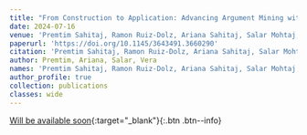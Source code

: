 ```yaml
---
title: "From Construction to Application: Advancing Argument Mining with the Large-Scale KIALOPRIME Dataset"
date: 2024-07-16
venue: 'Premtim Sahitaj, Ramon Ruiz-Dolz, Ariana Sahitaj, Salar Mohtaj, Sebastian Möller, and Vera Schmitt (2024). From Construction to Application: Advancing Argument Mining with the Large-Scale KIALOPRIME Dataset. In Proceedings of the 10th International Conference on Computational Models of Argument (COMMA). (proceedings will be published soon).'
paperurl: 'https://doi.org/10.1145/3643491.3660290'
citation: 'Premtim Sahitaj, Ramon Ruiz-Dolz, Ariana Sahitaj, Salar Mohtaj, Sebastian Möller, and Vera Schmitt (2024). From Construction to Application: Advancing Argument Mining with the Large-Scale KIALOPRIME Dataset. In Proceedings of the 10th International Conference on Computational Models of Argument (COMMA). (proceedings will be published soon).'
author: Premtim, Ariana, Salar, Vera
names: 'Premtim Sahitaj, Ramon Ruiz-Dolz, Ariana Sahitaj, Salar Mohtaj, Sebastian Möller, and Vera Schmitt'
author_profile: true
collection: publications
classes: wide
---
```


[Will be available soon](){:target="_blank"}{:.btn .btn--info}
